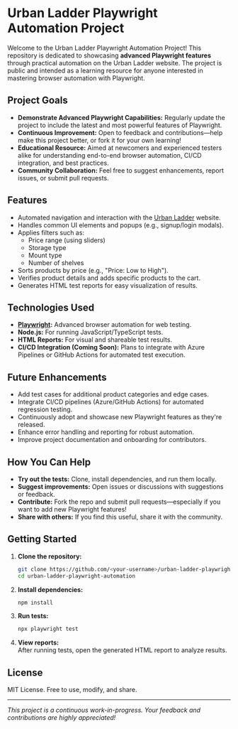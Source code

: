 # Urban Ladder Playwright Automation Project

Welcome to the Urban Ladder Playwright Automation Project! This repository is dedicated to showcasing **advanced Playwright features** through practical automation on the Urban Ladder website. The project is public and intended as a learning resource for anyone interested in mastering browser automation with Playwright.

## Project Goals

- **Demonstrate Advanced Playwright Capabilities:** Regularly update the project to include the latest and most powerful features of Playwright.
- **Continuous Improvement:** Open to feedback and contributions—help make this project better, or fork it for your own learning!
- **Educational Resource:** Aimed at newcomers and experienced testers alike for understanding end-to-end browser automation, CI/CD integration, and best practices.
- **Community Collaboration:** Feel free to suggest enhancements, report issues, or submit pull requests.

## Features

- Automated navigation and interaction with the [Urban Ladder](https://www.urbanladder.com/) website.
- Handles common UI elements and popups (e.g., signup/login modals).
- Applies filters such as:
  - Price range (using sliders)
  - Storage type
  - Mount type
  - Number of shelves
- Sorts products by price (e.g., "Price: Low to High").
- Verifies product details and adds specific products to the cart.
- Generates HTML test reports for easy visualization of results.

## Technologies Used

- **[Playwright](https://playwright.dev/):** Advanced browser automation for web testing.
- **Node.js:** For running JavaScript/TypeScript tests.
- **HTML Reports:** For visual and shareable test results.
- **CI/CD Integration (Coming Soon):** Plans to integrate with Azure Pipelines or GitHub Actions for automated test execution.

## Future Enhancements

- Add test cases for additional product categories and edge cases.
- Integrate CI/CD pipelines (Azure/GitHub Actions) for automated regression testing.
- Continuously adopt and showcase new Playwright features as they're released.
- Enhance error handling and reporting for robust automation.
- Improve project documentation and onboarding for contributors.

## How You Can Help

- **Try out the tests:** Clone, install dependencies, and run them locally.
- **Suggest improvements:** Open issues or discussions with suggestions or feedback.
- **Contribute:** Fork the repo and submit pull requests—especially if you want to add new Playwright features!
- **Share with others:** If you find this useful, share it with the community.

## Getting Started

1. **Clone the repository:**
   ```bash
   git clone https://github.com/<your-username>/urban-ladder-playwright-automation.git
   cd urban-ladder-playwright-automation
   ```

2. **Install dependencies:**
   ```bash
   npm install
   ```

3. **Run tests:**
   ```bash
   npx playwright test
   ```

4. **View reports:**  
   After running tests, open the generated HTML report to analyze results.

## License

MIT License. Free to use, modify, and share.

---

*This project is a continuous work-in-progress. Your feedback and contributions are highly appreciated!*
